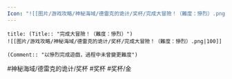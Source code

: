 ```yaml
---
Icon: "![[图片/游戏攻略/神秘海域/德雷克的诡计/奖杯/完成大冒險！（難度：慘烈）.png|30]]"
---
```

```ad-common-gold-trophy
title: (Title:: "完成大冒險！（難度：慘烈）")
![[图片/游戏攻略/神秘海域/德雷克的诡计/奖杯/完成大冒險！（難度：慘烈）.png|100]]

(Comment:: "以慘烈完成遊戲，過程中未曾變更難度")
```

#神秘海域/德雷克的诡计/奖杯 #奖杯 #奖杯/金
